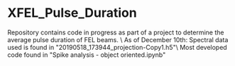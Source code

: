 # XFEL_Pulse_Duration
Repository contains code in progress as part of a project to determine the average pulse duration of FEL beams.
\\
As of December 10th:
Spectral data used is found in "20190518_173944_projection-Copy1.h5"\\
Most developed code found in "Spike analysis - object oriented.ipynb"
